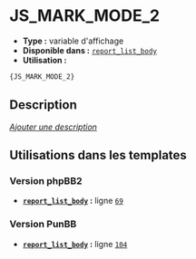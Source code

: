 # JS_MARK_MODE_2
* __Type :__ variable d'affichage
* __Disponible dans :__ [`report_list_body`](../tpl/var/report_list_body.md#readme)
* __Utilisation :__

```html
{JS_MARK_MODE_2}
```

## Description
[*Ajouter une description*](https://fa-tvars.appspot.com/var/JS_MARK_MODE_2)

## Utilisations dans les templates

### Version phpBB2
* __[`report_list_body`](../tpl/var/report_list_body.md#readme) :__ ligne [`69`](../tpl/src/subsilver/report_list_body.tpl#L69)

### Version PunBB
* __[`report_list_body`](../tpl/var/report_list_body.md#readme) :__ ligne [`104`](../tpl/src/punbb/report_list_body.tpl#L104)